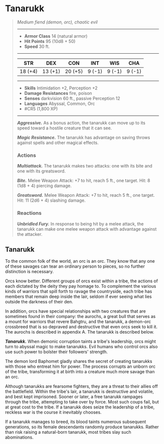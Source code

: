 # Tanarukk
>*Medium fiend (demon, orc), chaotic evil*
>___
>- **Armor Class** 14 (natural armor)
>- **Hit Points** 95 (10d8 + 50)
>- **Speed** 30 ft.
>___
>|STR|DEX|CON|INT|WIS|CHA|
>|:---:|:---:|:---:|:---:|:---:|:---:|
>|18 (+4)|13 (+1)|20 (+5)|9 (-1)|9 (-1)|9 (-1)|
>___
>- **Skills** Intimidation +2, Perception +2
>- **Damage Resistances** fire, poison
>- **Senses** darkvision 60 ft., passive Perception 12
>- **Languages** Abyssal, Common, Orc
>- #CR5 (1,800 XP)
>___
>***Aggressive.*** As a bonus action, the tanarukk can move up to its speed toward a hostile creature that it can see.  
>
>***Magic Resistance.*** The tanarukk has advantage on saving throws against spells and other magical effects.  
>
>### Actions
>***Multiattack.*** The tanarukk makes two attacks: one with its bite and one with its greatsword.  
>
>***Bite.*** Melee Weapon Attack: +7 to hit, reach 5 ft., one target. Hit: 8 (1d8 + 4) piercing damage.  
>
>***Greatsword.*** Melee Weapon Attack: +7 to hit, reach 5 ft., one target. Hit: 11 (2d6 + 4) slashing damage.  
>
>### Reactions
>***Unbridled Fury.*** In response to being hit by a melee attack, the tanarukk can make one melee weapon attack with advantage against the attacker.

## Tanarukk

To the common folk of the world, an orc is an orc. They know that any one of these savages can tear an ordinary person to pieces, so no further distinction is necessary.

Orcs know better. Different groups of orcs exist within a tribe, the actions of each dictated by the deity they pay homage to. To complement the various kinds of warriors that spill forth to ravage the countryside, each tribe has members that remain deep inside the lair, seldom if ever seeing what lies outside the darkness of their den.

In addition, orcs have special relationships with two creatures that are sometimes found in their company: the aurochs, a great bull that serves as a mount for warriors that revere Bahgtru, and the tanarukk, a demon-orc crossbreed that is so depraved and destructive that even orcs seek to kill it. The aurochs is described in appendix A. The tanarukk is described below.

***Tanarukk.*** When demonic corruption taints a tribe's leadership, orcs might turn to abyssal magic to make tanarukks. Evil humans who control orcs also use such power to bolster their followers' strength.

The demon lord Baphomet gladly shares the secret of creating tanarukks with those who entreat him for power. The process corrupts an unborn orc of the tribe, transforming it at birth into a creature much more savage than an orc.

Although tanarukks are fearsome fighters, they are a threat to their allies off the battlefield. Within the tribe's lair, a tanarukk is destructive and volatile, and best kept imprisoned. Sooner or later, a free tanarukk rampages through the tribe, attempting to take over by force. Most such coups fail, but at great cost to the tribe. If a tanarukk does seize the leadership of a tribe, reckless war is the course it inevitably chooses.

If a tanarukk manages to breed, its blood taints numerous subsequent generations, so its female descendants randomly produce tanarukks. Rather than risk raising a natural-born tanarukk, most tribes slay such abominations.